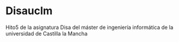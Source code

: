 # Disauclm
Hito5 de la asignatura Disa del máster de ingeniería informática de la universidad de Castilla la Mancha
